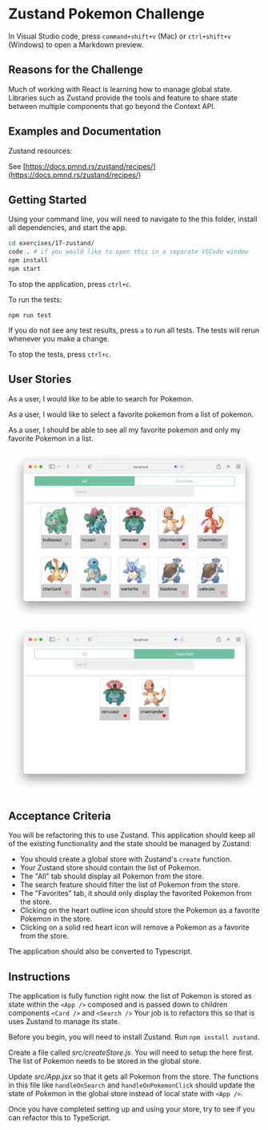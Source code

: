# Zustand Pokemon Challenge

In Visual Studio code, press `command+shift+v` (Mac) or `ctrl+shift+v` (Windows) to open a Markdown preview.

## Reasons for the Challenge

Much of working with React is learning how to manage global state. Libraries such as Zustand provide the tools and feature to share state between multiple components that go beyond the Context API.

## Examples and Documentation

Zustand resources:

See [https://docs.pmnd.rs/zustand/recipes/](https://docs.pmnd.rs/zustand/recipes/)

## Getting Started

Using your command line, you will need to navigate to the this folder, install all dependencies, and start the app.

```bash
cd exercises/17-zustand/
code . # if you would like to open this in a separate VSCode window
npm install
npm start
```

To stop the application, press `ctrl+c`.

To run the tests:

```shell
npm run test
```

If you do not see any test results, press `a` to run all tests. The tests will rerun whenever you make a change.

To stop the tests, press `ctrl+c`.

## User Stories

As a user, I would like to be able to search for Pokemon.

As a user, I would like to select a favorite pokemon from a list of pokemon.

As a user, I should be able to see all my favorite pokemon and only my favorite Pokemon in a list.

![A list of all the Pokemon when the "All" tab is selected](all-pokemon.png)
![A list of the favorite Pokemon when the "Favorite" tab is selected](favorite-pokemon.png)

## Acceptance Criteria

You will be refactoring this to use Zustand. This application should keep all of the existing functionality and the state should be managed by Zustand:

- You should create a global store with Zustand's `create` function.
- Your Zustand store should contain the list of Pokemon.
- The "All" tab should display all Pokemon from the store.
- The search feature should filter the list of Pokemon from the store.
- The "Favorites" tab, it should only display the favorited Pokemon from the store.
- Clicking on the heart outline icon should store the Pokemon as a favorite Pokemon in the store.
- Clicking on a solid red heart icon will remove a Pokemon as a favorite from the store.

The application should also be converted to Typescript.

## Instructions

The application is fully function right now. the list of Pokemon is stored as state within the `<App />` composed and is passed down to children components `<Card />` and `<Search />` Your job is to refactors this so that is uses Zustand to manage its state.

Before you begin, you will need to install Zustand. Run `npm install zustand`.

Create a file called _src/createStore.js_. You will need to setup the here first. The list of Pokemon needs to be stored in the global store.

Update _src/App.jsx_ so that it gets all Pokemon from the store. The functions in this file like `handleOnSearch` and `handleOnPokemonClick` should update the state of Pokemon in the global store instead of local state with `<App />`.

Once you have completed setting up and using your store, try to see if you can refactor this to TypeScript.
